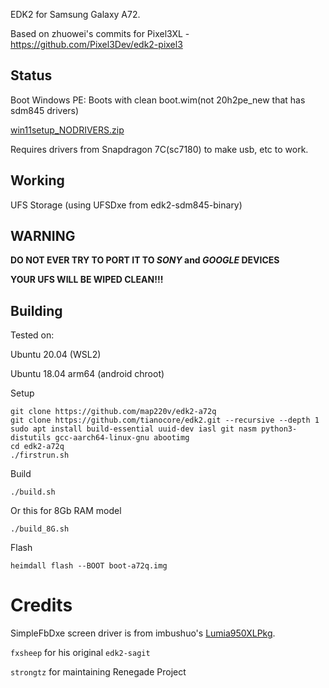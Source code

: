 EDK2 for Samsung Galaxy A72.

Based on zhuowei's commits for Pixel3XL - https://github.com/Pixel3Dev/edk2-pixel3

## Status
Boot Windows PE: Boots with clean boot.wim(not 20h2pe_new that has sdm845 drivers)

[win11setup_NODRIVERS.zip](https://drive.google.com/drive/folders/1-k4LwTuVw48e3Es_CIKPNf68CA9HXYRb?usp=sharing)

Requires drivers from Snapdragon 7C(sc7180) to make usb, etc to work.

## Working
UFS Storage (using UFSDxe from edk2-sdm845-binary)

## WARNING

**DO NOT EVER TRY TO PORT IT TO *SONY* and *GOOGLE* DEVICES**

**YOUR UFS WILL BE WIPED CLEAN!!!**

## Building
Tested on:

Ubuntu 20.04 (WSL2)

Ubuntu 18.04 arm64 (android chroot)

Setup
```
git clone https://github.com/map220v/edk2-a72q
git clone https://github.com/tianocore/edk2.git --recursive --depth 1
sudo apt install build-essential uuid-dev iasl git nasm python3-distutils gcc-aarch64-linux-gnu abootimg
cd edk2-a72q
./firstrun.sh
```
Build
```
./build.sh
```
Or this for 8Gb RAM model
```
./build_8G.sh
```
Flash
```
heimdall flash --BOOT boot-a72q.img
```

# Credits

SimpleFbDxe screen driver is from imbushuo's [Lumia950XLPkg](https://github.com/WOA-Project/Lumia950XLPkg).

`fxsheep` for his original `edk2-sagit`

`strongtz` for maintaining Renegade Project
